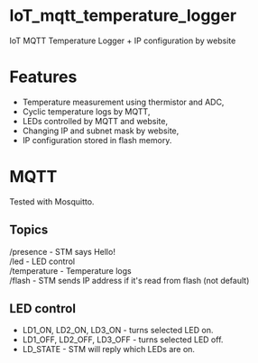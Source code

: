 # IoT_mqtt_temperature_logger
IoT MQTT Temperature Logger + IP configuration by website 


# Features
* Temperature measurement using thermistor and ADC,
* Cyclic temperature logs by MQTT,
* LEDs controlled by MQTT and website,
* Changing IP and subnet mask by website,
* IP configuration stored in flash memory.


# MQTT
Tested with Mosquitto.
## Topics
/presence        - STM says Hello!  
/led             - LED control  
/temperature     - Temperature logs  
/flash           - STM sends IP address if it's read from flash (not default)

## LED control
* LD1_ON, LD2_ON, LD3_ON     - turns selected LED on.
* LD1_OFF, LD2_OFF, LD3_OFF  - turns selected LED off.
* LD_STATE                   - STM will reply which LEDs are on.
